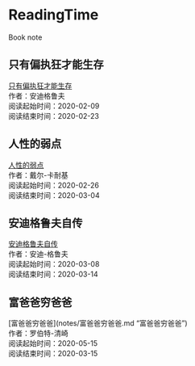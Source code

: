 # ReadingTime
Book note

## 只有偏执狂才能生存
[只有偏执狂才能生存](notes/只有偏执狂才能生存.md "只有偏执狂才能生存") <br/>
作者：安迪格鲁夫 <br/>
阅读起始时间：2020-02-09<br/>
阅读结束时间：2020-02-23<br/>

## 人性的弱点
[人性的弱点](notes/人性的弱点.md "人性的弱点") <br/>
作者：戴尔-卡耐基<br/>
阅读起始时间：2020-02-26<br/>
阅读结束时间：2020-03-04<br/>

## 安迪格鲁夫自传
[安迪格鲁夫自传](notes/安迪格鲁夫自传.md "安迪格鲁夫自传") <br/>
作者：安迪-格鲁夫<br/>
阅读起始时间：2020-03-08<br/>
阅读结束时间：2020-03-14<br/>

## 富爸爸穷爸爸
[富爸爸穷爸爸](notes/富爸爸穷爸爸.md “富爸爸穷爸爸”) <br/>
作者：罗伯特-清崎 <br/>
阅读起始时间：2020-05-15 <br/>
阅读结束时间：2020-03-15 <br/>
